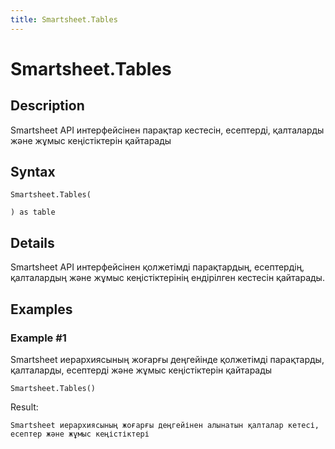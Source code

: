 ```yaml
---
title: Smartsheet.Tables
---
```


# Smartsheet.Tables


## Description

Smartsheet API интерфейсінен парақтар кестесін, есептерді, қалталарды және жұмыс кеңістіктерін қайтарады


## Syntax

```powerquery
Smartsheet.Tables(

) as table
```


## Details

Smartsheet API интерфейсінен қолжетімді парақтардың, есептердің, қалталардың және жұмыс кеңістіктерінің ендірілген кестесін қайтарады.


## Examples

### Example #1 
Smartsheet иерархиясының жоғарғы деңгейінде қолжетімді парақтарды, қалталарды, есептерді және жұмыс кеңістіктерін қайтарады
```powerquery
Smartsheet.Tables()
```

Result: 
```powerquery
Smartsheet иерархиясының жоғарғы деңгейінен алынатын қалталар кетесі, есептер және жұмыс кеңістіктері
```



